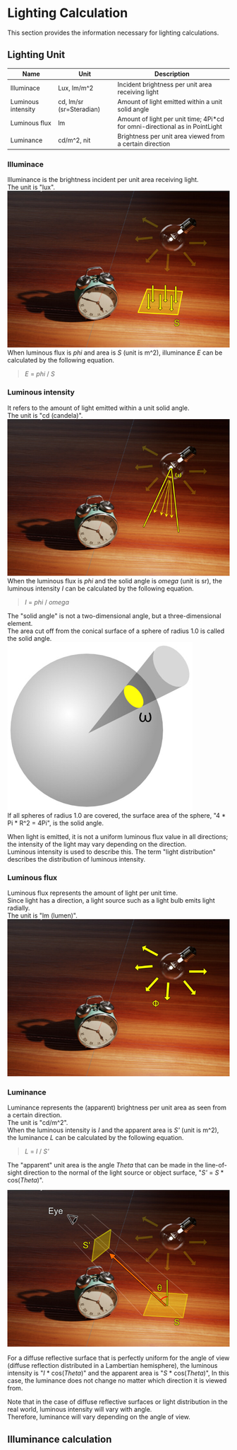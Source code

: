 # Lighting Calculation

This section provides the information necessary for lighting calculations.     

## Lighting Unit

|Name|Unit|Description|     
|---|---|---|     
|Illuminace|Lux, lm/m^2|Incident brightness per unit area receiving light|     
|Luminous intensity|cd, lm/sr (sr=Steradian)|Amount of light emitted within a unit solid angle|     
|Luminous flux|lm|Amount of light per unit time; 4Pi*cd for omni-directional as in PointLight|     
|Luminance|cd/m^2, nit|Brightness per unit area viewed from a certain direction|     

### Illuminace

Illuminance is the brightness incident per unit area receiving light.      
The unit is "lux".     
![light_Illuminace.jpg](./images/Lights/light_Illuminace.jpg)     
When luminous flux is *phi* and area is *S* (unit is m^2), illuminance *E* can be calculated by the following equation.

> *E* = *phi* / *S*

### Luminous intensity

It refers to the amount of light emitted within a unit solid angle.    
The unit is "cd (candela)".    
![light_LuminousIntensity.jpg](./images/Lights/light_LuminousIntensity.jpg)     
When the luminous flux is *phi* and the solid angle is *omega* (unit is sr), the luminous intensity *I* can be calculated by the following equation.     

> *I* = *phi* / *omega*

The "solid angle" is not a two-dimensional angle, but a three-dimensional element.     
The area cut off from the conical surface of a sphere of radius 1.0 is called the solid angle.     
![light_SolidAngle.jpg](./images/Lights/light_SolidAngle.jpg)     
If all spheres of radius 1.0 are covered, the surface area of the sphere, "4 * Pi * R^2 = 4Pi", is the solid angle.     

When light is emitted, it is not a uniform luminous flux value in all directions; the intensity of the light may vary depending on the direction.     
Luminous intensity is used to describe this.
The term "light distribution" describes the distribution of luminous intensity.     

### Luminous flux

Luminous flux represents the amount of light per unit time.     
Since light has a direction, a light source such as a light bulb emits light radially.     
The unit is "lm (lumen)".    
![light_LuminousFlux.jpg](./images/Lights/light_LuminousFlux.jpg)     

### Luminance

Luminance represents the (apparent) brightness per unit area as seen from a certain direction.     
The unit is "cd/m^2".     
When the luminous intensity is *I* and the apparent area is *S'* (unit is m^2), the luminance *L* can be calculated by the following equation.    

> *L* = *I* / *S'*

The "apparent" unit area is the angle *Theta* that can be made in the line-of-sight direction to the normal of the light source or object surface, "*S'* = *S* * cos(*Theta*)".

![light_Luminance.jpg](./images/Lights/light_Luminance.jpg)     

For a diffuse reflective surface that is perfectly uniform for the angle of view (diffuse reflection distributed in a Lambertian hemisphere), the luminous intensity is "*I* * cos(*Theta*)" and the apparent area is "*S* * cos(*Theta*)",
In this case, the luminance does not change no matter which direction it is viewed from.     

Note that in the case of diffuse reflective surfaces or light distribution in the real world, luminous intensity will vary with angle.     
Therefore, luminance will vary depending on the angle of view.    

## Illuminance calculation

